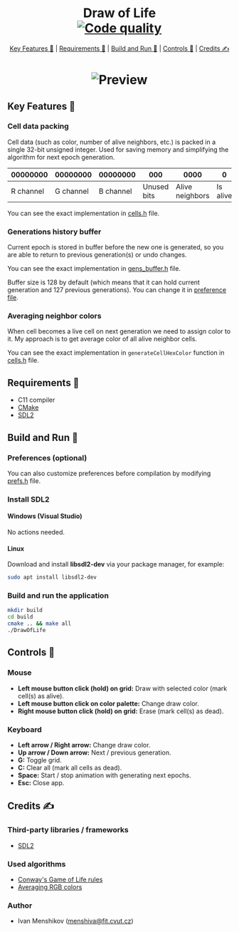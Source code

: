 <h1 align="center">
    Draw of Life<br>
    <a href="https://www.codacy.com/gh/menshiva/draw-of-life/dashboard?utm_source=github.com&amp;utm_medium=referral&amp;utm_content=menshiva/draw-of-life&amp;utm_campaign=Badge_Grade">
        <img alt="Code quality"
            src="https://app.codacy.com/project/badge/Grade/737cc72a9a0d45ba8ac49d29b3ddd968">
    </a>
</h1>
<p align="center">
    <a href="#key-features-">Key Features 🍪</a> |
    <a href="#requirements-">Requirements 🧬</a> |
    <a href="#build-and-run-">Build and Run 🚀</a> |
    <a href="#controls-">Controls 📃</a> |
    <a href="#credits-">Credits ✍</a>
</p>
<h1 align="center"><img src="demo/demo.gif" alt="Preview"></h1>

## Key Features 🍪

### Cell data packing
Cell data (such as color, number of alive neighbors, etc.) is packed in a single 32-bit unsigned integer.
Used for saving memory and simplifying the algorithm for next epoch generation.

| 00000000  | 00000000  | 00000000  | 000         | 0000            | 0        |
|-----------|-----------|-----------|-------------|-----------------|----------|
| R channel | G channel | B channel | Unused bits | Alive neighbors | Is alive |

You can see the exact implementation in [cells.h](src/cells.h) file.

### Generations history buffer

Current epoch is stored in buffer before the new one is generated, so you are able to return to previous generation(s)
or undo changes.

You can see the exact implementation in [gens_buffer.h](src/gens_buffer.h) file.

Buffer size is 128 by default (which means that it can hold current generation and 127 previous generations).
You can change it in [preference file](src/prefs.h).

### Averaging neighbor colors

When cell becomes a live cell on next generation we need to assign color to it. My approach is to get average color
of all alive neighbor cells.

You can see the exact implementation in `generateCellHexColor` function in [cells.h](src/cells.h) file.

## Requirements 🧬

* C11 compiler
* [CMake](https://cmake.org/)
* [SDL2](https://www.libsdl.org/)

## Build and Run 🚀

### Preferences (optional)

You can also customize preferences before compilation by modifying [prefs.h](src/prefs.h) file.

### Install SDL2

#### Windows (Visual Studio)

No actions needed.

#### Linux

Download and install **libsdl2-dev** via your package manager, for example:

```bash
sudo apt install libsdl2-dev
```

### Build and run the application

```bash
mkdir build
cd build
cmake .. && make all
./DrawOfLife
```

## Controls 📃

### Mouse
* **Left mouse button click (hold) on grid:** Draw with selected color (mark cell(s) as alive).
* **Left mouse button click on color palette:** Change draw color.
* **Right mouse button click (hold) on grid:** Erase (mark cell(s) as dead).

### Keyboard
* **Left arrow / Right arrow:** Change draw color.
* **Up arrow / Down arrow:** Next / previous generation.
* **G:** Toggle grid.
* **C:** Clear all (mark all cells as dead).
* **Space:** Start / stop animation with generating next epochs.
* **Esc:** Close app.

## Credits ✍

### Third-party libraries / frameworks

* [SDL2](https://www.libsdl.org/)

### Used algorithms

* [Conway's Game of Life rules](https://en.wikipedia.org/wiki/Conway%27s_Game_of_Life)
* [Averaging RGB colors](https://sighack.com/post/averaging-rgb-colors-the-right-way)

### Author

* Ivan Menshikov (menshiva@fit.cvut.cz)
